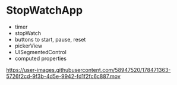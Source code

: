 # StopWatchApp
- timer
- stopWatch
- buttons to start, pause, reset
- pickerView
- UISegmentedControl
- computed properties

https://user-images.githubusercontent.com/58947520/178471363-5726f2cd-9f3b-4d5e-9942-fd1f2fc6c887.mov

